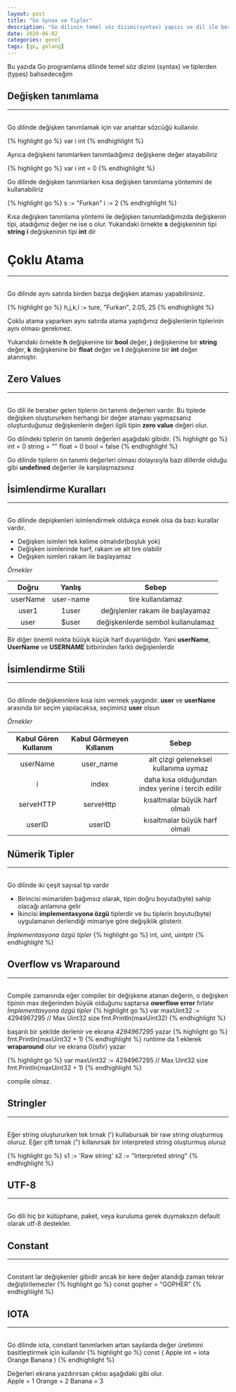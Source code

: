 ```yaml
---
layout: post
title: "Go Synax ve Tipler"
description: "Go dilinin temel söz dizimi(syntax) yapısı ve dil ile beraber gelen tipler(types)" 
date: 2020-06-02
categories: genel
tags: [go, golang]
---
```


Bu yazıda Go programlama dilinde temel söz dizimi (syntax) ve tiplerden (types) bahsedeceğim 

## Değişken tanımlama
***
<br>Go dilinde değişken tanımlamak için var anahtar sözcüğü kullanılır.

{% highlight go %}
var i int
{% endhighlight %}

Ayrıca değişkeni tanımlarken tanımladığımız değişkene değer atayabiliriz

{% highlight go %}
var i int = 0
{% endhighlight %}

Go dilinde değişken tanımlarken kısa değişken tanımlama yöntemini de kullanabiliriz

{% highlight go %}
s := "Furkan"
i := 2
{% endhighlight %}

Kısa değişken tanımlama yöntemi ile değişken tanumladığımızda değişkenin tipi, atadığımız değer ne ise o olur. 
Yukarıdaki örnekte **s** değişkeninin tipi **string** **i** değişkeninin tipi **int** dir

# Çoklu Atama
***
<br>Go dilinde aynı satırda birden bazşa değişken ataması yapabilirsiniz.

{% highlight go %}
h,j,k,l := ture, "Furkan", 2.05, 25
{% endhighlight %}

Çoklu atama yaparken aynı satırda atama yaptığımız değişlenlerin tiplerinin aynı olması gerekmez.  
  
Yukarıdaki örnekte **h** değişkenine bir **bool** değer, **j** değişkenine bir **string** değer, **k** değişkenine bir **float** değer ve **l** değişkenine bir **int** değer atanmıştır.

## Zero Values
***
<br>Go dili ile beraber gelen tiplerin ön tanımlı değerleri vardır. Bu tiplede değişken oluştururken herhangi bir değer ataması yapmazsanız oluşturduğunuz değişkenlerin değeri ilgili tipin **zero value** değeri olur.  

Go dilindeki tiplerin ön tanımlı değerleri aşağıdaki gibidir.
{% highlight go %}
int = 0
string = ""
float = 0
bool = false
{% endhighlight %}

Go dilinde tiplerin ön tanımlı değerleri olması dolayısıyla bazı dillerde olduğu gibi **undefined** değerler ile karşılaşmazsınız

## İsimlendirme Kuralları
***
<br>Go dilinde depişkenleri isimlendirmek oldukça esnek olsa da bazı kurallar vardır.

- Değişken isimleri tek kelime olmalıdır(boşluk yok)
- Değişken isimlerinde harf, rakam ve alt tire olabilir
- Değişken isimleri rakam ile başlayamaz

*Örnekler*

| Doğru   |      Yanlış    |  Sebep                            |
|:-------:|:-------------:|:---------------------------------:|
| userName |  user-name    | tire kullanılamaz                 |
| user1    |  1user        | değişlenler rakam ile başlayamaz  |
| user     |  $user        | değişkenlerde sembol kullanulamaz |

Bir diğer önemli nokta büüyk küçük harf duyarlılığıdır. Yani **userName**, **UserName** ve **USERNAME** bitbirinden farklı değişlenlerdir

## İsimlendirme Stili
***
<br>Go dilinde değişkennlere kısa isim vermek yaygındır. **user** ve **userName** arasında bir seçim yapılacaksa, seçiminiz **user** olsun

*Örnekler*

| Kabul Gören Kullanım     |      Kabul Görmeyen Kıllanım   |   Sebep                                          | 
|:------------------------:|:-----------------------------:|:-------------------------------------------------:|
| userName                 |  user_name                    | alt çizgi geleneksel kullanıma uymaz              |
| i                        |  index                        | daha kısa olduğundan index yerine i tercih edilir |
| serveHTTP                |  serveHttp                    | kısaltmalar büyük harf olmalı                     |
| userID                   |  userID                       | kısaltmalar büyük harf olmalı                     |

## Nümerik Tipler
***
<br>Go dilinde iki çeşit sayısal tip vardır

- Birincisi mimariden bağımsız olarak, tipin doğru boyuta(byte) sahip olacağı anlamına gelir
- İkincisi **implementasyona özgü** tiplerdir ve bu tiplerin boyutu(byte) uygulamanın derlendiği
mimariye göre değişiklik gösterir.

*İmplementasyona özgü tipler*
{% highlight go %}
int, uint, uintptr
{% endhighlight %}

## Overflow vs Wraparound
***
<br>Compile zamanında eğer compiler bir değişkene atanan değerin, o değişken tipinin max değerinden büyük olduğunu saptarsa 
**owerflow error** fırlatır
*İmplementasyona özgü tipler*
{% highlight go %}
var maxUint32 := 4294967295 // Max Uint32 size
fmt.Println(maxUint32)
{% endhighlight %}

başarılı bir şekilde derlenir ve ekrana *4294967295* yazar 
{% highlight go %}
fmt.Println(maxUint32 + 1)
{% endhighlight %}
runtime da  1 eklerek **wraparound** olur ve ekrana 0(sıfır) yazar

{% highlight go %}
var maxUint32 := 4294967295 // Max Uint32 size
fmt.Println(maxUint32 + 1)
{% endhighlight %}

compile olmaz.

## Stringler
***
<br>Eğer string oluştururken tek tırnak (') kullabursak bir raw string oluşturmuş oluruz.
Eğer çift tırnak (") kıllanırsak bir interpreted string oluşturmuş oluruz

{% highlight go %}
s1 := 'Raw string'
s2 := "Interpreted string"
{% endhighlight %}

## UTF-8
***
<br>Go dili hiç bir kütüphane, paket, veya kuruluma gerek duymakszın default olarak utf-8 destekler.

## Constant
***
<br>Constant lar değişkenler gibidir ancak bir kere değer atandığı zaman tekrar değiştirilemezler
{% highlight go %}
const gopher = "GOPHER"
{% endhighlight %}

## IOTA
***
<br>Go dilinde iota, constant tanımlarken artan sayılarda değer üretimini basitleştirmek için kullanılır
{% highlight go %}
const (
	Apple int = iota
	Orange
	Banana
)
{% endhighlight %}

Değerleri ekrana yazdırırsan çıktısı aşağıdaki gibi olur.   
Apple = 1
Orange = 2
Banana = 3